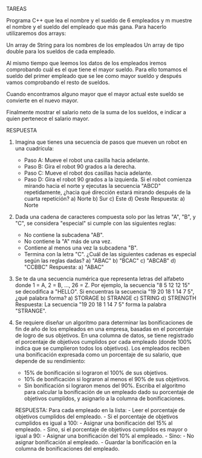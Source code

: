 TAREAS 

Programa C++ que lea el nombre y el sueldo de 6 empleados y m
muestre el nombre y el sueldo del empleado que más gana. 
Para hacerlo utilizaremos dos arrays: 

Un array de String para los nombres de los empleados 
Un array de tipo double para los sueldos de cada empleado. 

Al mismo tiempo que leemos los datos de los empleados iremos comprobando cuál es el que tiene el mayor sueldo. Para ello tomamos el sueldo del primer empleado que se lee como mayor sueldo y después vamos comprobando el resto de sueldos.

Cuando encontramos alguno mayor que el mayor actual este sueldo se convierte en el nuevo mayor.

Finalmente mostrar el salario neto de la suma de los sueldos, e indicar a quien pertenece el salario mayor. 

RESPUESTA

1. Imagina que tienes una secuencia de pasos que mueven un robot en una cuadrícula:
   - Paso A: Mueve el robot una casilla hacia adelante.
   - Paso B: Gira el robot 90 grados a la derecha.
   - Paso C: Mueve el robot dos casillas hacia adelante.
   - Paso D: Gira el robot 90 grados a la izquierda.
   Si el robot comienza mirando hacia el norte y ejecutas la secuencia "ABCD" repetidamente, ¿hacia qué dirección estará mirando después de la cuarta repetición?
   a) Norte
   b) Sur
   c) Este
   d) Oeste
   Respuesta: a) Norte

2. Dada una cadena de caracteres compuesta solo por las letras "A", "B", y "C", se considera "especial" si cumple con las siguientes reglas:
   - No contiene la subcadena "AB".
   - No contiene la "A" más de una vez.
   - Contiene al menos una vez la subcadena "B".
   - Termina con la letra "C".
   ¿Cuál de las siguientes cadenas es especial según las reglas dadas?
   a) "ABAC"
   b) "BCAC"
   c) "ABCAB"
   d) "CCBBC"
   Respuesta: a) "ABAC"

3. Se te da una secuencia numérica que representa letras del alfabeto donde 1 = A, 2 = B, ..., 26 = Z. Por ejemplo, la secuencia "8 5 12 12 15" se decodifica a "HELLO". Si encuentras la secuencia "19 20 18 1 14 7 5", ¿qué palabra forma?
   a) STORAGE
   b) STRANGE
   c) STRING
   d) STRENGTH
   Respuesta: La secuencia "19 20 18 1 14 7 5" forma la palabra "STRANGE".

4. Se requiere diseñar un algoritmo para determinar las bonificaciones de fin de año de los empleados en una empresa, basadas en el porcentaje de logro de sus objetivos. En una columna de datos, se tiene registrado el porcentaje de objetivos cumplidos por cada empleado (donde 100% indica que se cumplieron todos los objetivos). Los empleados reciben una bonificación expresada como un porcentaje de su salario, que depende de su rendimiento:
   - 15% de bonificación si lograron el 100% de sus objetivos.
   - 10% de bonificación si lograron al menos el 90% de sus objetivos.
   - Sin bonificación si lograron menos del 90%.
   Escriba el algoritmo para calcular la bonificación de un empleado dado su porcentaje de objetivos cumplidos, y asignarlo a la columna de bonificaciones.

   RESPUESTA: 
   Para cada empleado en la lista:
       - Leer el porcentaje de objetivos cumplidos del empleado.
       - Si el porcentaje de objetivos cumplidos es igual a 100:
           - Asignar una bonificación del 15% al empleado.
       - Sino, si el porcentaje de objetivos cumplidos es mayor o igual a 90:
           - Asignar una bonificación del 10% al empleado.
       - Sino:
           - No asignar bonificación al empleado.
       - Guardar la bonificación en la columna de bonificaciones del empleado.

